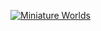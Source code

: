 [![Miniature Worlds][Featured Image]](content/games/miniature-worlds)

[Featured Image]: //mkv25.net/ludum/ld23/preview/screenshots/minature-worlds-feature.png